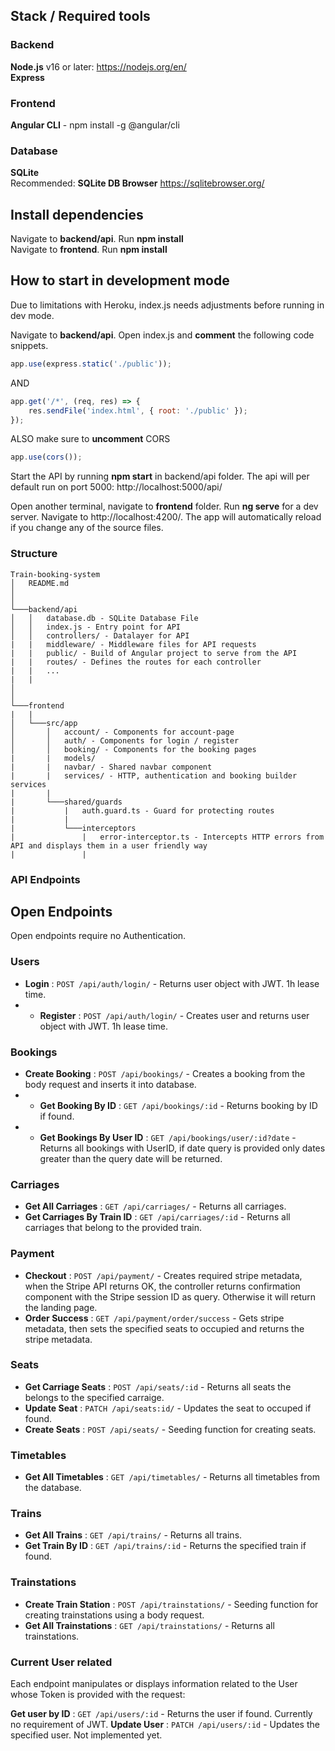 ## Stack / Required tools
### Backend
**Node.js** v16 or later: https://nodejs.org/en/<br>
**Express**

### Frontend
**Angular CLI** - npm install -g @angular/cli

### Database
**SQLite**<br>
Recommended: **SQLite DB Browser** https://sqlitebrowser.org/

## Install dependencies
Navigate to **backend/api**. Run **npm install**<br>
Navigate to **frontend**. Run **npm install**


## How to start in development mode

Due to limitations with Heroku, index.js needs adjustments before running in dev mode.

Navigate to **backend/api**. Open index.js and **comment** the following code snippets.

```javascript
app.use(express.static('./public'));
```
AND

```javascript
app.get('/*', (req, res) => {
    res.sendFile('index.html', { root: './public' });
});  
```
ALSO make sure to **uncomment** CORS

```javascript
app.use(cors());
```

Start the API by running **npm start** in backend/api folder. The api will per default run on port 5000: http://localhost:5000/api/

Open another terminal, navigate to **frontend** folder. Run **ng serve** for a dev server. Navigate to http://localhost:4200/. The app will automatically reload if you change any of the source files.

### Structure

```
Train-booking-system
│   README.md
│  
│
└───backend/api 
│   │   database.db - SQLite Database File
│   │   index.js - Entry point for API
│   │   controllers/ - Datalayer for API
|   |   middleware/ - Middleware files for API requests
|   |   public/ - Build of Angular project to serve from the API
|   |   routes/ - Defines the routes for each controller
|   |   ...
|   |
│   
│   
└───frontend
|   |
│   └───src/app
│       │   account/ - Components for account-page
│       │   auth/ - Components for login / register
│       │   booking/ - Components for the booking pages
|       |   models/
|       |   navbar/ - Shared navbar component
|       |   services/ - HTTP, authentication and booking builder services
|       |
|       └───shared/guards
|           |   auth.guard.ts - Guard for protecting routes
|           |
|           └───interceptors
|               |   error-interceptor.ts - Intercepts HTTP errors from API and displays them in a user friendly way
|               |                   
```

### API Endpoints

## Open Endpoints

Open endpoints require no Authentication.

### Users
* **Login** : `POST /api/auth/login/` - Returns user object with JWT. 1h lease time.
* * **Register** : `POST /api/auth/login/` - Creates user and returns user object with JWT. 1h lease time.

### Bookings
* **Create Booking** : `POST /api/bookings/` - Creates a booking from the body request and inserts it into database.
* * **Get Booking By ID** : `GET /api/bookings/:id` - Returns booking by ID if found.
* * **Get Bookings By User ID** : `GET /api/bookings/user/:id?date` - Returns all bookings with UserID, if date query is provided only dates greater than the query date will be returned.

### Carriages
* **Get All Carriages** : `GET /api/carriages/` - Returns all carriages.
* **Get Carriages By Train ID** : `GET /api/carriages/:id` - Returns all carriages that belong to the provided train.

### Payment
* **Checkout** : `POST /api/payment/` - Creates required stripe metadata, when the Stripe API returns OK, the controller returns confirmation component with the Stripe session ID as query. Otherwise it will return the landing page.
* **Order Success** : `GET /api/payment/order/success` - Gets stripe metadata, then sets the specified seats to occupied and returns the stripe metadata.

### Seats
* **Get Carriage Seats** : `POST /api/seats/:id` - Returns all seats the belongs to the specified carraige.
* **Update Seat** : `PATCH /api/seats:id/` - Updates the seat to occuped if found.
* **Create Seats** : `POST /api/seats/` - Seeding function for creating seats.


### Timetables
* **Get All Timetables** : `GET /api/timetables/` - Returns all timetables from the database.

### Trains
* **Get All Trains** : `GET /api/trains/` - Returns all trains.
* **Get Train By ID** : `GET /api/trains/:id` - Returns the specified train if found.


### Trainstations
* **Create Train Station** : `POST /api/trainstations/` - Seeding function for creating trainstations using a body request.
* **Get All Trainstations** : `GET /api/trainstations/` - Returns all trainstations.


### Current User related

Each endpoint manipulates or displays information related to the User whose
Token is provided with the request:

**Get user by ID** : `GET /api/users/:id` - Returns the user if found. Currently no requirement of JWT.
**Update User** : `PATCH /api/users/:id` - Updates the specified user. Not implemented yet.
